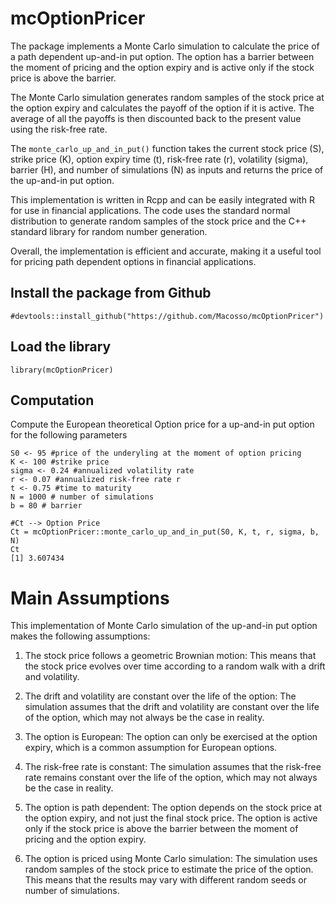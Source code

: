 # mcOptionPricer


The package implements a Monte Carlo simulation to calculate the price of a path dependent up-and-in put option. 
The option has a barrier between the moment of pricing and the option expiry and is active only if the stock price is above the barrier.

The Monte Carlo simulation generates random samples of the stock price at the option expiry and calculates the payoff of the option if it is active. The average of all the payoffs is then discounted back to the present value using the risk-free rate.

The ```monte_carlo_up_and_in_put()``` function takes the current stock price (S), strike price (K), option expiry time (t), risk-free rate (r), volatility (sigma), barrier (H), and number of simulations (N) as inputs and returns the price of the up-and-in put option.

This implementation is written in Rcpp and can be easily integrated with R for use in financial applications. The code uses the standard normal distribution to generate random samples of the stock price and the C++ standard library for random number generation.

Overall, the implementation is efficient and accurate, making it a useful tool for pricing path dependent options in financial applications.



## Install the package from Github
```{r}
#devtools::install_github("https://github.com/Macosso/mcOptionPricer")

```

## Load the library
```{r}
library(mcOptionPricer)
```


## Computation
Compute the European theoretical Option price for a up-and-in put option for the following parameters
```{r}
S0 <- 95 #price of the underyling at the moment of option pricing
K <- 100 #strike price
sigma <- 0.24 #annualized volatility rate
r <- 0.07 #annualized risk-free rate r
t <- 0.75 #time to maturity
N = 1000 # number of simulations
b = 80 # barrier

#Ct --> Option Price
Ct = mcOptionPricer::monte_carlo_up_and_in_put(S0, K, t, r, sigma, b, N)
Ct
[1] 3.607434
```


# Main Assumptions
This implementation of Monte Carlo simulation of the up-and-in put option makes the following assumptions:

1. The stock price follows a geometric Brownian motion: This means that the stock price evolves over time according to a random walk with a drift and volatility.

2. The drift and volatility are constant over the life of the option: The simulation assumes that the drift and volatility are constant over the life of the option, which may not always be the case in reality.

3. The option is European: The option can only be exercised at the option expiry, which is a common assumption for European options.

4. The risk-free rate is constant: The simulation assumes that the risk-free rate remains constant over the life of the option, which may not always be the case in reality.

5. The option is path dependent: The option depends on the stock price at the option expiry, and not just the final stock price. The option is active only if the stock price is above the barrier between the moment of pricing and the option expiry.

6. The option is priced using Monte Carlo simulation: The simulation uses random samples of the stock price to estimate the price of the option. This means that the results may vary with different random seeds or number of simulations.
